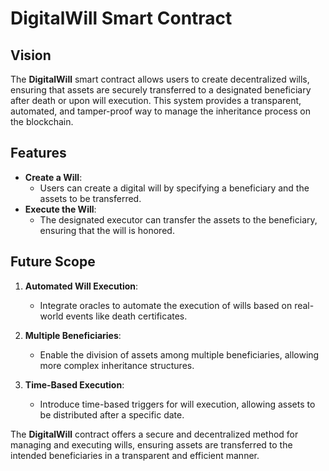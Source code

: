 # DigitalWill Smart Contract

## Vision

The **DigitalWill** smart contract allows users to create decentralized wills, ensuring that assets are securely transferred to a designated beneficiary after death or upon will execution. This system provides a transparent, automated, and tamper-proof way to manage the inheritance process on the blockchain.

## Features

- **Create a Will**:
  - Users can create a digital will by specifying a beneficiary and the assets to be transferred.
- **Execute the Will**:
  - The designated executor can transfer the assets to the beneficiary, ensuring that the will is honored.

## Future Scope

1. **Automated Will Execution**:

   - Integrate oracles to automate the execution of wills based on real-world events like death certificates.

2. **Multiple Beneficiaries**:

   - Enable the division of assets among multiple beneficiaries, allowing more complex inheritance structures.

3. **Time-Based Execution**:
   - Introduce time-based triggers for will execution, allowing assets to be distributed after a specific date.

The **DigitalWill** contract offers a secure and decentralized method for managing and executing wills, ensuring assets are transferred to the intended beneficiaries in a transparent and efficient manner.
